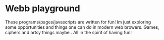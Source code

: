 # Webb playground

These programs/pages/javascripts are written for fun! Im just exploring some opportunities and things one can do in modern web browers. 
Games, ciphers and artsy things maybe.. All in the spirit of having fun! 
